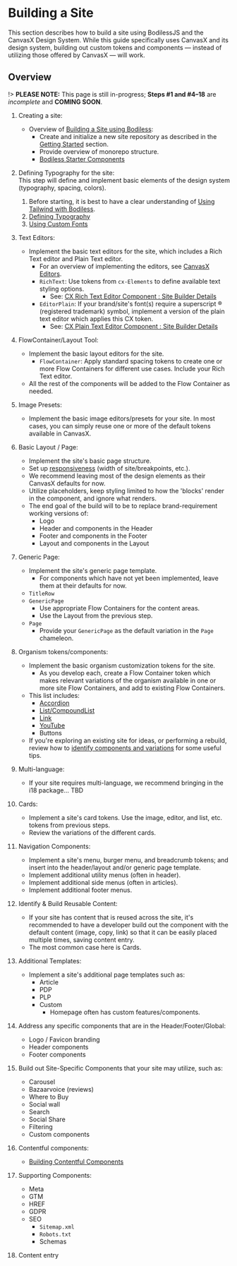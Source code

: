 # Building a Site

This section describes how to build a site using BodilessJS and the CanvasX Design System.
While this guide specifically uses CanvasX and its design system, building out custom tokens and
components — instead of utilizing those offered by CanvasX — will work.

## Overview

!> **PLEASE NOTE:** This page is still in-progress; **Steps #1 and #4–18** are _incomplete_ and
**COMING SOON**.

01. Creating a site:
    - Overview of [Building a Site using Bodiless](./BuildingOverview):
      - Create and initialize a new site repository as described in the [Getting
        Started](/About/GettingStarted) section.
      - Provide overview of monorepo structure.
      - [Bodiless Starter Components](./ComponentsStarterKit)

01. Defining Typography for the site:  
    This step will define and implement basic elements of the design system (typography, spacing,
    colors).
    01. Before starting, it is best to have a clear understanding of [Using Tailwind with
        Bodiless](./TypographySetup/TailwindGuide).
    01. [Defining Typography](./TypographySetup/Typography)
    01. [Using Custom Fonts](./TypographySetup/Fonts)

01. Text Editors:
    - Implement the basic text editors for the site, which includes a Rich Text editor and Plain Text
      editor.
      - For an overview of implementing the editors, see [CanvasX
        Editors](/Components/Editors/CX_Editors/).
      - `RichText`: Use tokens from `cx-Elements` to define available text styling options.
        - See: [CX Rich Text Editor Component : Site Builder
          Details](/Components/Editors/CX_Editors/CX_RTE_Editor#site-builder-details)
      - `EditorPlain`: If your brand/site's font(s) require a superscript ® (registered trademark)
        symbol, implement a version of the plain text editor which applies this CX token.
        - See: [CX Plain Text Editor Component : Site Builder
          Details](/Components/Editors/CX_Editors/CX_PlainEditor#site-builder-details)

01. FlowContainer/Layout Tool:
    - Implement the basic layout editors for the site.
      - `FlowContainer`: Apply standard spacing tokens to create one or more Flow Containers for
        different use cases. Include your Rich Text editor.
    - All the rest of the components will be added to the Flow Container as needed.

01. Image Presets:
    - Implement the basic image editors/presets for your site. In most cases, you can simply reuse
      one or more of the default tokens available in CanvasX.

01. Basic Layout / Page:
    - Implement the site's basic page structure.
    - Set up [responsiveness](./Responsiveness) (width of site/breakpoints, etc.).
    - We recommend leaving most of the design elements as their CanvasX defaults for now.
    - Utilize placeholders, keep styling limited to how the 'blocks' render in the component, and
      ignore what renders.
    - The end goal of the build will to be to replace brand-requirement working versions of:
      - Logo
      - Header and components in the Header
      - Footer and components in the Footer
      - Layout and components in the Layout

01. Generic Page:
    - Implement the site's generic page template.
      - For components which have not yet been implemented, leave them at their defaults for now.
    - `TitleRow`
    - `GenericPage`
      - Use appropriate Flow Containers for the content areas.
      - Use the Layout from the previous step.
    - `Page`
      - Provide your `GenericPage` as the default variation in the `Page` chameleon.

01. Organism tokens/components:
    - Implement the basic organism customization tokens for the site.
      - As you develop each, create a Flow Container token which makes relevant variations of the
        organism available in one or more site Flow Containers, and add to existing Flow Containers.
    - This list includes:
      - [Accordion](/Components/SingleAccordion)
      - [List/CompoundList](/Components/List)
      - [Link](/Components/Link/)
      - [YouTube](/Components/YouTube)
      - Buttons
    - If you're exploring an existing site for ideas, or performing a rebuild, review how to
      [identify components and variations](./IdentifyingComponentsGuide) for some useful tips.

01. Multi-language:
      <!-- TODO: Complete bullet when able. -->
    - If your site requires multi-language, we recommend bringing in the i18 package... TBD

01. Cards:
    - Implement a site's card tokens. Use the image, editor, and list, etc. tokens from previous
      steps.
    - Review the variations of the different cards.

01. Navigation Components:
    - Implement a site's menu, burger menu, and breadcrumb tokens; and insert into the header/layout
      and/or generic page template.
    - Implement additional utility menus (often in header).
    - Implement additional side menus (often in articles).
    - Implement additional footer menus.

01. Identify & Build Reusable Content:
    - If your site has content that is reused across the site, it's recommended to have a developer
      build out the component with the default content (image, copy, link) so that it can be easily
      placed multiple times, saving content entry.
    - The most common case here is Cards.

01. Additional Templates:
    - Implement a site's additional page templates such as:
      - Article
      - PDP
      - PLP
      - Custom
        - Homepage often has custom features/components.

01. Address any specific components that are in the Header/Footer/Global:
    - Logo / Favicon branding
    - Header components
    - Footer components

01. Build out Site-Specific Components that your site may utilize, such as:
    - Carousel
    - Bazaarvoice (reviews)
    - Where to Buy
    - Social wall
    - Search
    - Social Share
    - Filtering
    - Custom components

01. Contentful components:
    - [Building Contentful Components](./BuildingComponents/BuildingContentful)

01. Supporting Components:
    - Meta
    - GTM
    - HREF
    - GDPR
    - SEO
      - `Sitemap.xml`
      - `Robots.txt`
      - Schemas

01. Content entry
